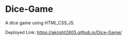 # Dice-Game
A dice game using HTML,CSS,JS.

Deployed Link: https://akrisht2805.github.io/Dice-Game/

